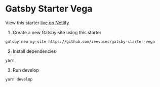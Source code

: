 # Gatsby Starter Vega

View this starter [live on Netlify](https://gatsby-starter-vega.netlify.com/)

1. Create a new Gatsby site using this starter

```sh
gatsby new my-site https://github.com/zeevosec/gatsby-starter-vega
```

2. Install dependencies

```sh
yarn
```

3. Run develop

```sh
yarn develop
```

